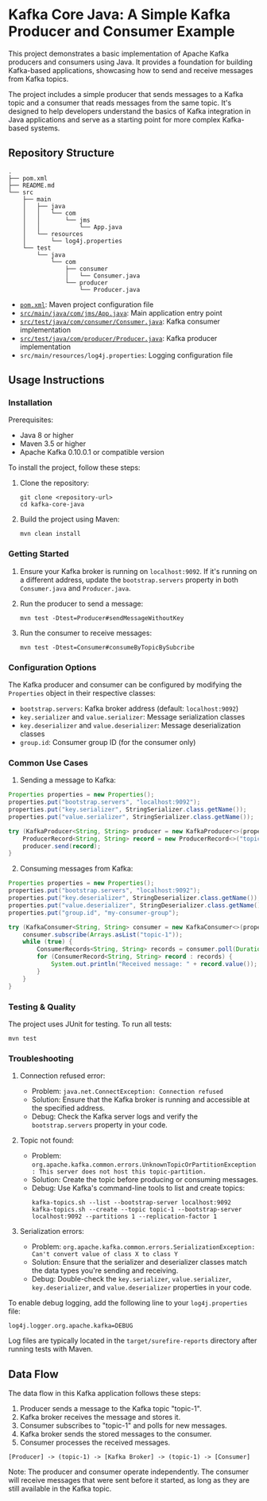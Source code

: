 # Kafka Core Java: A Simple Kafka Producer and Consumer Example

This project demonstrates a basic implementation of Apache Kafka producers and consumers using Java. It provides a foundation for building Kafka-based applications, showcasing how to send and receive messages from Kafka topics.

The project includes a simple producer that sends messages to a Kafka topic and a consumer that reads messages from the same topic. It's designed to help developers understand the basics of Kafka integration in Java applications and serve as a starting point for more complex Kafka-based systems.

## Repository Structure

```
.
├── pom.xml
├── README.md
└── src
    ├── main
    │   ├── java
    │   │   └── com
    │   │       └── jms
    │   │           └── App.java
    │   └── resources
    │       └── log4j.properties
    └── test
        └── java
            └── com
                ├── consumer
                │   └── Consumer.java
                └── producer
                    └── Producer.java
```

- [`pom.xml`](pom.xml): Maven project configuration file
- [`src/main/java/com/jms/App.java`](src/main/java/com/jms/App.java): Main application entry point
- [`src/test/java/com/consumer/Consumer.java`](src/test/java/com/consumer/Consumer.java): Kafka consumer implementation
- [`src/test/java/com/producer/Producer.java`](src/test/java/com/producer/Producer.java): Kafka producer implementation
- `src/main/resources/log4j.properties`: Logging configuration file

## Usage Instructions

### Installation

Prerequisites:
- Java 8 or higher
- Maven 3.5 or higher
- Apache Kafka 0.10.0.1 or compatible version

To install the project, follow these steps:

1. Clone the repository:
   ```
   git clone <repository-url>
   cd kafka-core-java
   ```

2. Build the project using Maven:
   ```
   mvn clean install
   ```

### Getting Started

1. Ensure your Kafka broker is running on `localhost:9092`. If it's running on a different address, update the `bootstrap.servers` property in both `Consumer.java` and `Producer.java`.

2. Run the producer to send a message:
   ```
   mvn test -Dtest=Producer#sendMessageWithoutKey
   ```

3. Run the consumer to receive messages:
   ```
   mvn test -Dtest=Consumer#consumeByTopicBySubcribe
   ```

### Configuration Options

The Kafka producer and consumer can be configured by modifying the `Properties` object in their respective classes:

- `bootstrap.servers`: Kafka broker address (default: `localhost:9092`)
- `key.serializer` and `value.serializer`: Message serialization classes
- `key.deserializer` and `value.deserializer`: Message deserialization classes
- `group.id`: Consumer group ID (for the consumer only)

### Common Use Cases

1. Sending a message to Kafka:

```java
Properties properties = new Properties();
properties.put("bootstrap.servers", "localhost:9092");
properties.put("key.serializer", StringSerializer.class.getName());
properties.put("value.serializer", StringSerializer.class.getName());

try (KafkaProducer<String, String> producer = new KafkaProducer<>(properties)) {
    ProducerRecord<String, String> record = new ProducerRecord<>("topic-1", "Hello, Kafka!");
    producer.send(record);
}
```

2. Consuming messages from Kafka:

```java
Properties properties = new Properties();
properties.put("bootstrap.servers", "localhost:9092");
properties.put("key.deserializer", StringDeserializer.class.getName());
properties.put("value.deserializer", StringDeserializer.class.getName());
properties.put("group.id", "my-consumer-group");

try (KafkaConsumer<String, String> consumer = new KafkaConsumer<>(properties)) {
    consumer.subscribe(Arrays.asList("topic-1"));
    while (true) {
        ConsumerRecords<String, String> records = consumer.poll(Duration.ofSeconds(1));
        for (ConsumerRecord<String, String> record : records) {
            System.out.println("Received message: " + record.value());
        }
    }
}
```

### Testing & Quality

The project uses JUnit for testing. To run all tests:

```
mvn test
```

### Troubleshooting

1. Connection refused error:
   - Problem: `java.net.ConnectException: Connection refused`
   - Solution: Ensure that the Kafka broker is running and accessible at the specified address.
   - Debug: Check the Kafka server logs and verify the `bootstrap.servers` property in your code.

2. Topic not found:
   - Problem: `org.apache.kafka.common.errors.UnknownTopicOrPartitionException: This server does not host this topic-partition.`
   - Solution: Create the topic before producing or consuming messages.
   - Debug: Use Kafka's command-line tools to list and create topics:
     ```
     kafka-topics.sh --list --bootstrap-server localhost:9092
     kafka-topics.sh --create --topic topic-1 --bootstrap-server localhost:9092 --partitions 1 --replication-factor 1
     ```

3. Serialization errors:
   - Problem: `org.apache.kafka.common.errors.SerializationException: Can't convert value of class X to class Y`
   - Solution: Ensure that the serializer and deserializer classes match the data types you're sending and receiving.
   - Debug: Double-check the `key.serializer`, `value.serializer`, `key.deserializer`, and `value.deserializer` properties in your code.

To enable debug logging, add the following line to your `log4j.properties` file:

```
log4j.logger.org.apache.kafka=DEBUG
```

Log files are typically located in the `target/surefire-reports` directory after running tests with Maven.

## Data Flow

The data flow in this Kafka application follows these steps:

1. Producer sends a message to the Kafka topic "topic-1".
2. Kafka broker receives the message and stores it.
3. Consumer subscribes to "topic-1" and polls for new messages.
4. Kafka broker sends the stored messages to the consumer.
5. Consumer processes the received messages.

```
[Producer] -> (topic-1) -> [Kafka Broker] -> (topic-1) -> [Consumer]
```

Note: The producer and consumer operate independently. The consumer will receive messages that were sent before it started, as long as they are still available in the Kafka topic.